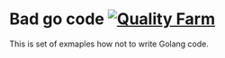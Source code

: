 # Bad go code [![Quality Farm](http://126de84a.ngrok.com/badges/?repo=github.com/qfarm/bad-go-code)](http://126de84a.ngrok.com/badges/?repo=github.com/qfarm/bad-go-code)

This is set of exmaples how not to write Golang code. 
